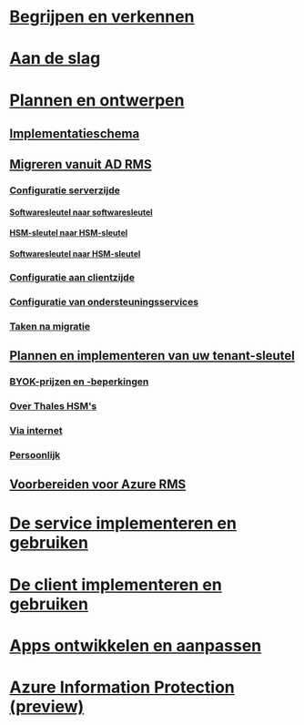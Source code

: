 # [Begrijpen en verkennen](/rights-management/understand-explore/azure-rights-management)
# [Aan de slag](/rights-management/get-started/requirements-azure-rms)
# [Plannen en ontwerpen](deployment-roadmap.md)
## [Implementatieschema](deployment-roadmap.md)
## [Migreren vanuit AD RMS](migrate-from-ad-rms-to-azure-rms.md)
### [Configuratie serverzijde](migrate-from-ad-rms-phase1.md)
#### [Softwaresleutel naar softwaresleutel](migrate-softwarekey-to-softwarekey.md)
#### [HSM-sleutel naar HSM-sleutel](migrate-hsmkey-to-hsmkey.md)
#### [Softwaresleutel naar HSM-sleutel](migrate-softwarekey-to-hsmkey.md)
### [Configuratie aan clientzijde](migrate-from-ad-rms-phase2.md)
### [Configuratie van ondersteuningsservices](migrate-from-ad-rms-phase3.md)
### [Taken na migratie](migrate-from-ad-rms-phase4.md)
## [Plannen en implementeren van uw tenant-sleutel](plan-implement-tenant-key.md)
### [BYOK-prijzen en -beperkingen](byok-price-restrictions.md)
### [Over Thales HSM's](thales-hsm.md)
### [Via internet](generate-tenant-key-internet.md)
### [Persoonlijk](generate-tenant-key-in-person.md)
## [Voorbereiden voor Azure RMS](prepare.md)
# [De service implementeren en gebruiken](/rights-management/deploy-use/activate-service)
# [De client implementeren en gebruiken](/rights-management/rms-client/use-client)
# [Apps ontwikkelen en aanpassen](/rights-management/develop/developers-guide)
# [Azure Information Protection (preview)](/rights-management/information-protection/what-is-information-protection)


<!--HONumber=Jul16_HO3-->


